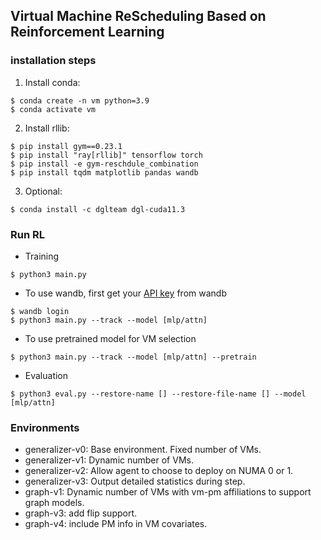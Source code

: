 ## 	Virtual Machine ReScheduling Based on Reinforcement Learning

### installation steps

1.  Install conda:

```
$ conda create -n vm python=3.9
$ conda activate vm
```

2. Install rllib:

```
$ pip install gym==0.23.1
$ pip install "ray[rllib]" tensorflow torch
$ pip install -e gym-reschdule_combination
$ pip install tqdm matplotlib pandas wandb
```

3. Optional:
```
$ conda install -c dglteam dgl-cuda11.3
```

### Run RL

- Training
```
$ python3 main.py
```
- To use wandb, first get your [API key](https://wandb.ai/authorize) from wandb 
```
$ wandb login
$ python3 main.py --track --model [mlp/attn]
```
- To use pretrained model for VM selection
```
$ python3 main.py --track --model [mlp/attn] --pretrain
```
- Evaluation
```
$ python3 eval.py --restore-name [] --restore-file-name [] --model [mlp/attn]
```

### Environments
* generalizer-v0: Base environment. Fixed number of VMs.
* generalizer-v1: Dynamic number of VMs.
* generalizer-v2: Allow agent to choose to deploy on NUMA 0 or 1.
* generalizer-v3: Output detailed statistics during step.
* graph-v1: Dynamic number of VMs with vm-pm affiliations to support graph models.
* graph-v3: add flip support.
* graph-v4: include PM info in VM covariates.

